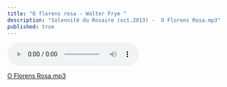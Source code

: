 ```yaml
---
title: "O florens rosa - Walter Frye "
description: "Solennité du Rosaire (oct.2013) -  O Florens Rosa.mp3"
published: true
---
```



<audio controls preload="auto" src="/audios/2013-04-06-o-florens-rosa.mp3" data-artist="Walter Frye (+1474)" data-title="O florens rosa - Solennité du Rosaire (6 oct 2013)"></audio>

[O Florens Rosa.mp3](/audios/2013-04-06-o-florens-rosa.mp3)